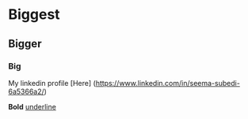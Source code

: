 # Biggest
## Bigger
### Big

My linkedin profile [Here] (https://www.linkedin.com/in/seema-subedi-6a5366a2/)

**Bold**
<u>underline</u>




